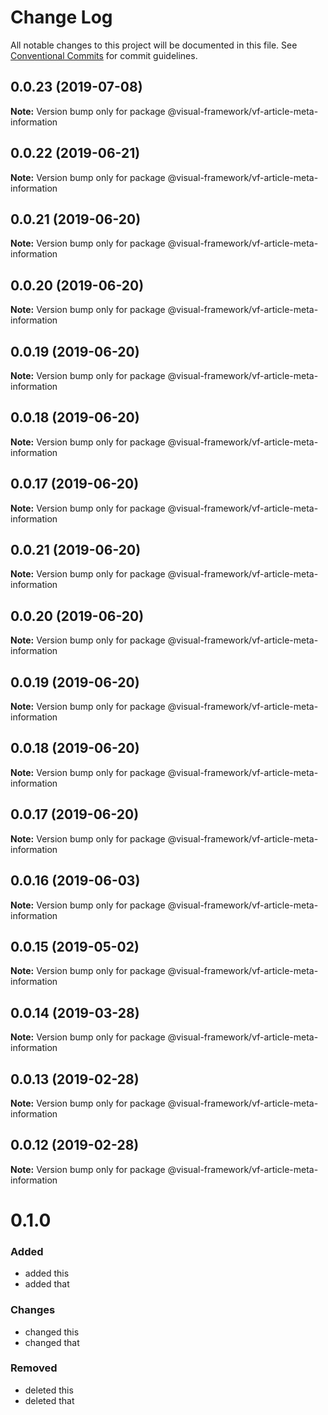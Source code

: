 # Change Log

All notable changes to this project will be documented in this file.
See [Conventional Commits](https://conventionalcommits.org) for commit guidelines.

## 0.0.23 (2019-07-08)

**Note:** Version bump only for package @visual-framework/vf-article-meta-information





## 0.0.22 (2019-06-21)

**Note:** Version bump only for package @visual-framework/vf-article-meta-information





## 0.0.21 (2019-06-20)

**Note:** Version bump only for package @visual-framework/vf-article-meta-information





## 0.0.20 (2019-06-20)

**Note:** Version bump only for package @visual-framework/vf-article-meta-information





## 0.0.19 (2019-06-20)

**Note:** Version bump only for package @visual-framework/vf-article-meta-information





## 0.0.18 (2019-06-20)

**Note:** Version bump only for package @visual-framework/vf-article-meta-information





## 0.0.17 (2019-06-20)

**Note:** Version bump only for package @visual-framework/vf-article-meta-information





## 0.0.21 (2019-06-20)

**Note:** Version bump only for package @visual-framework/vf-article-meta-information





## 0.0.20 (2019-06-20)

**Note:** Version bump only for package @visual-framework/vf-article-meta-information





## 0.0.19 (2019-06-20)

**Note:** Version bump only for package @visual-framework/vf-article-meta-information





## 0.0.18 (2019-06-20)

**Note:** Version bump only for package @visual-framework/vf-article-meta-information





## 0.0.17 (2019-06-20)

**Note:** Version bump only for package @visual-framework/vf-article-meta-information





## 0.0.16 (2019-06-03)

**Note:** Version bump only for package @visual-framework/vf-article-meta-information





## 0.0.15 (2019-05-02)

**Note:** Version bump only for package @visual-framework/vf-article-meta-information





## 0.0.14 (2019-03-28)

**Note:** Version bump only for package @visual-framework/vf-article-meta-information





## 0.0.13 (2019-02-28)

**Note:** Version bump only for package @visual-framework/vf-article-meta-information





## 0.0.12 (2019-02-28)

**Note:** Version bump only for package @visual-framework/vf-article-meta-information





# 0.1.0

### Added
- added this
- added that

### Changes

- changed this
- changed that

### Removed

- deleted this
- deleted that
